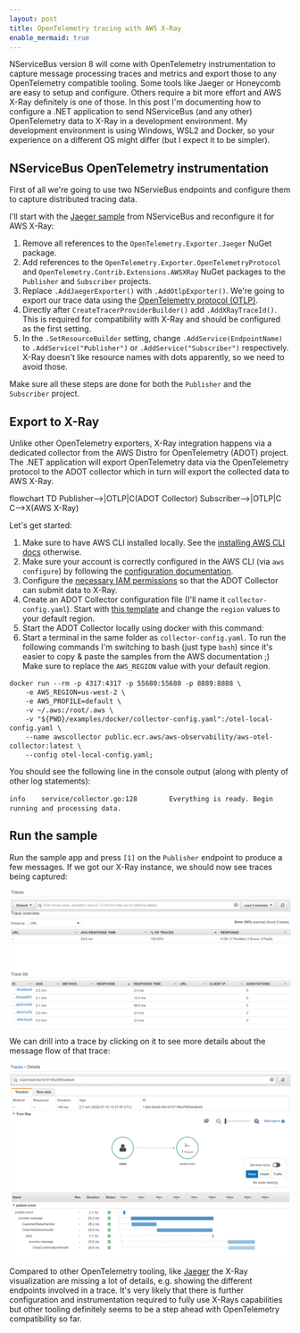 ```yaml
---
layout: post
title: OpenTelemetry tracing with AWS X-Ray
enable_mermaid: true
---
```


NServiceBus version 8 will come with OpenTelemetry instrumentation to capture message processing traces and metrics and export those to any OpenTelemetry compatible tooling. Some tools like Jaeger or Honeycomb are easy to setup and configure. Others require a bit more effort and AWS X-Ray definitely is one of those. In this post I'm documenting how to configure a .NET application to send NServiceBus (and any other) OpenTelemetry data to X-Ray in a development environment. My development environment is using Windows, WSL2 and Docker, so your experience on a different OS might differ (but I expect it to be simpler).

## NServiceBus OpenTelemetry instrumentation

First of all we're going to use two NServieBus endpoints and configure them to capture distributed tracing data.

I'll start with the [Jaeger sample](https://docs.particular.net/samples/open-telemetry/jaeger/) from NServiceBus and reconfigure it for AWS X-Ray:
1. Remove all references to the `OpenTelemetry.Exporter.Jaeger` NuGet package.
1. Add references to the `OpenTelemetry.Exporter.OpenTelemetryProtocol` and `OpenTelemetry.Contrib.Extensions.AWSXRay` NuGet packages to the `Publisher` and `Subscriber` projects.
1. Replace `.AddJaegerExporter()` with `.AddOtlpExporter()`. We're going to export our trace data using the [OpenTelemetry protocol (OTLP)](https://opentelemetry.io/docs/reference/specification/protocol/).
1. Directly after `CreateTracerProviderBuilder()` add `.AddXRayTraceId()`. This is required for compatibility with X-Ray and should be configured as the first setting.
1. In the `.SetResourceBuilder` setting, change `.AddService(EndpointName)` to `.AddService("Publisher")` or `.AddService("Subscriber")` respectively. X-Ray doesn't like resource names with dots apparently, so we need to avoid those.

Make sure all these steps are done for both the `Publisher` and the `Subscriber` project.

## Export to X-Ray

Unlike other OpenTelemetry exporters, X-Ray integration happens via a dedicated collector from the AWS Distro for OpenTelemetry (ADOT) project. The .NET application will export OpenTelemetry data via the OpenTelemetry protocol to the ADOT collector which in turn will export the collected data to AWS X-Ray.

<div class="mermaid">
flowchart TD
    Publisher-->|OTLP|C(ADOT Collector)
    Subscriber-->|OTLP|C
    C-->X(AWS X-Ray)
</div>

Let's get started:

1. Make sure to have AWS CLI installed locally. See the [installing AWS CLI docs](https://docs.aws.amazon.com/cli/latest/userguide/getting-started-install.html) otherwise.
1. Make sure your account is correctly configured in the AWS CLI (via `aws configure`) by following the [configuration documentation](https://docs.aws.amazon.com/cli/latest/userguide/cli-configure-quickstart.html).
1. Configure the [necessary IAM permissions](https://aws-otel.github.io/docs/setup/permissions) so that the ADOT Collector can submit data to X-Ray.
1. Create an ADOT Collector configuration file (I'll name it `collector-config.yaml`). Start with [this template](https://github.com/aws-observability/aws-otel-dotnet/blob/main/integration-test-app/collector-config-local.yml) and change the `region` values to your default region.
1. Start the ADOT Collector locally using docker with this command:
1. Start a terminal in the same folder as `collector-config.yaml`. To run the following commands I'm switching to bash (just type `bash`) since it's easier to copy & paste the samples from the AWS documentation ;) Make sure to replace the `AWS_REGION` value with your default region.

```
docker run --rm -p 4317:4317 -p 55680:55680 -p 8889:8888 \
    -e AWS_REGION=us-west-2 \
    -e AWS_PROFILE=default \
    -v ~/.aws:/root/.aws \
    -v "${PWD}/examples/docker/collector-config.yaml":/otel-local-config.yaml \
    --name awscollector public.ecr.aws/aws-observability/aws-otel-collector:latest \
    --config otel-local-config.yaml;
```

You should see the following line in the console output (along with plenty of other log statements):

`info    service/collector.go:128        Everything is ready. Begin running and processing data.`

## Run the sample

Run the sample app and press `[1]` on the `Publisher` endpoint to produce a few messages. If we got our X-Ray instance, we should now see traces being captured:

![AWS X-Ray traces view](/assets/aws-traces-view.png)

We can drill into a trace by clicking on it to see more details about the message flow of that trace:

![AWS X-Ray trace details view](/assets/aws-trace-details-view.png)

Compared to other OpenTelemetry tooling, like [Jaeger](https://www.jaegertracing.io/) the X-Ray visualization are missing a lot of details, e.g. showing the different endpoints involved in a trace. It's very likely that there is further configuration and instrumentation required to fully use X-Rays capabilities but other tooling definitely seems to be a step ahead with OpenTelemetry compatibility so far.